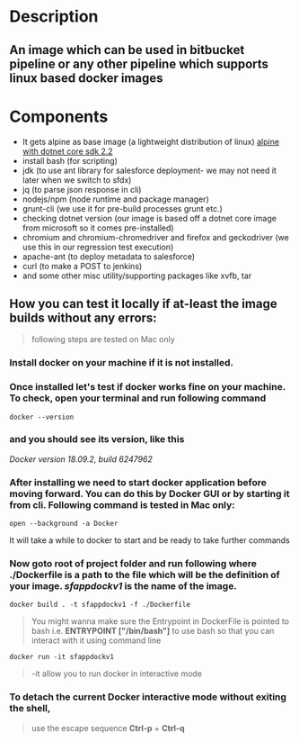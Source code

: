 # Description
## An image which can be used in bitbucket pipeline or any other pipeline which supports linux based docker images
# Components
* It gets alpine as base image (a lightweight distribution of linux)  [alpine with dotnet core sdk 2.2](https://github.com/dotnet/dotnet-docker/blob/master/samples/dotnetapp/Dockerfile.alpine-x64)
* install bash (for scripting)
* jdk (to use ant library for salesforce deployment- we may not need it later when we switch to sfdx)
* jq (to parse json response in cli)
* nodejs/npm (node runtime and package manager)
* grunt-cli (we use it for pre-build processes grunt etc.)
* checking dotnet version (our image is based off a dotnet core image from microsoft so it comes pre-installed)
* chromium and chromium-chromedriver and firefox and geckodriver (we use this in our regression test execution)
* apache-ant (to deploy metadata to salesforce)
* curl (to make a POST to jenkins)
* and some other misc utility/supporting packages like xvfb, tar

## How you can test it locally if at-least the image builds without any errors:
> following steps are tested on Mac only
### Install docker on your machine if it is not installed.
### Once installed let's test if docker works fine on your machine. To check, open your terminal and run following command
```
docker --version
```
### and you should see its version, like this
*Docker version 18.09.2, build 6247962*
### After installing we need to start docker application before moving forward. You can do this by Docker GUI or by starting it from cli. Following command is tested in Mac only:
```
open --background -a Docker
```
It will take a while to docker to start and be ready to take further commands
### Now goto root of project folder and run following where ./Dockerfile is a path to the file which will be the definition of your image. *sfappdockv1* is the name of the image.
```
docker build . -t sfappdockv1 -f ./Dockerfile
```
> You might wanna make sure the Entrypoint in DockerFile is pointed to bash i.e. **ENTRYPOINT ["/bin/bash"]** to use bash so that you can interact with it using command line
```
docker run -it sfappdockv1
```
> -it allow you to run docker in interactive mode
### To detach the current Docker interactive mode without exiting the shell,
> use the escape sequence **Ctrl-p** + **Ctrl-q**
